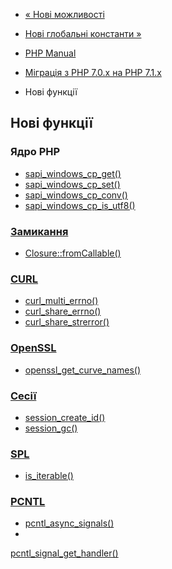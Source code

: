 - [« Нові можливості](migration71.new-features.md)
- [Нові глобальні константи »](migration71.constants.md)

- [PHP Manual](index.md)
- [Міграція з PHP 7.0.x на PHP 7.1.x](migration71.md)
- Нові функції

## Нові функції

### Ядро PHP

- [sapi_windows_cp_get()](function.sapi-windows-cp-get.md)
- [sapi_windows_cp_set()](function.sapi-windows-cp-set.md)
- [sapi_windows_cp_conv()](function.sapi-windows-cp-conv.md)
- [sapi_windows_cp_is_utf8()](function.sapi-windows-cp-is-utf8.md)

### [Замикання](class.closure.md)

- [Closure::fromCallable()](closure.fromcallable.md)

### [CURL](book.curl.md)

- [curl_multi_errno()](function.curl-multi-errno.md)
- [curl_share_errno()](function.curl-share-errno.md)
- [curl_share_strerror()](function.curl-share-strerror.md)

### [OpenSSL](book.openssl.md)

- [openssl_get_curve_names()](function.openssl-get-curve-names.md)

### [Сесії](book.session.md)

- [session_create_id()](function.session-create-id.md)
- [session_gc()](function.session-gc.md)

### [SPL](book.spl.md)

- [is_iterable()](function.is-iterable.md)

### [PCNTL](book.pcntl.md)

- [pcntl_async_signals()](function.pcntl-async-signals.md)
-
[pcntl_signal_get_handler()](function.pcntl-signal-get-handler.md)
